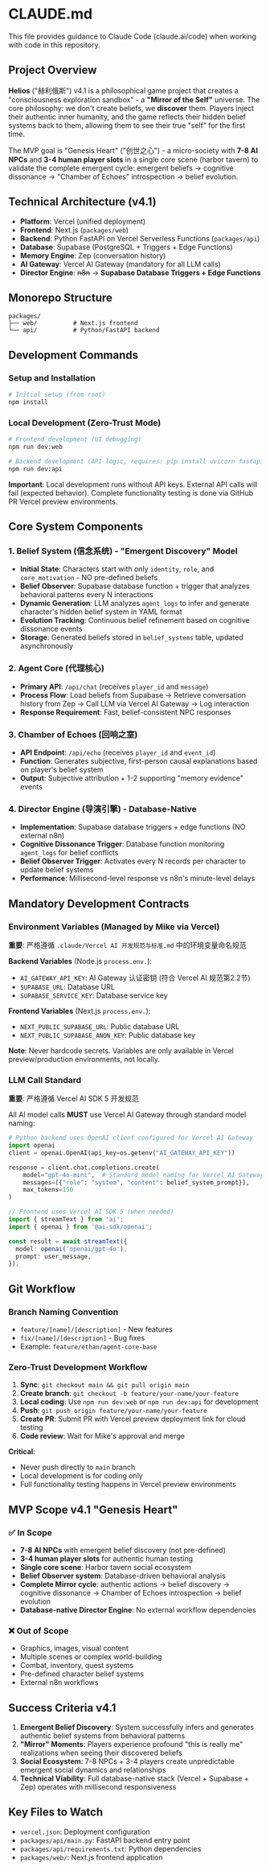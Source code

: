 # CLAUDE.md

This file provides guidance to Claude Code (claude.ai/code) when working with code in this repository.

## Project Overview

**Helios** ("赫利俄斯") v4.1 is a philosophical game project that creates a "consciousness exploration sandbox" - a **"Mirror of the Self"** universe. The core philosophy: we don't create beliefs, we **discover** them. Players inject their authentic inner humanity, and the game reflects their hidden belief systems back to them, allowing them to see their true "self" for the first time.

The MVP goal is "Genesis Heart" ("创世之心") - a micro-society with **7-8 AI NPCs** and **3-4 human player slots** in a single core scene (harbor tavern) to validate the complete emergent cycle: emergent beliefs → cognitive dissonance → "Chamber of Echoes" introspection → belief evolution.

## Technical Architecture (v4.1)

- **Platform**: Vercel (unified deployment)
- **Frontend**: Next.js (`packages/web`)
- **Backend**: Python FastAPI on Vercel Serverless Functions (`packages/api`)
- **Database**: Supabase (PostgreSQL + Triggers + Edge Functions)
- **Memory Engine**: Zep (conversation history)
- **AI Gateway**: Vercel AI Gateway (mandatory for all LLM calls)
- **Director Engine**: ~~n8n~~ → **Supabase Database Triggers + Edge Functions**

## Monorepo Structure

```
packages/
├── web/          # Next.js frontend
└── api/          # Python/FastAPI backend
```

## Development Commands

### Setup and Installation
```bash
# Initial setup (from root)
npm install
```

### Local Development (Zero-Trust Mode)
```bash
# Frontend development (UI debugging)
npm run dev:web

# Backend development (API logic, requires: pip install uvicorn fastapi)
npm run dev:api
```

**Important**: Local development runs without API keys. External API calls will fail (expected behavior). Complete functionality testing is done via GitHub PR Vercel preview environments.

## Core System Components

### 1. Belief System (信念系统) - "Emergent Discovery" Model
- **Initial State**: Characters start with only `identity`, `role`, and `core_motivation` - NO pre-defined beliefs
- **Belief Observer**: Supabase database function + trigger that analyzes behavioral patterns every N interactions
- **Dynamic Generation**: LLM analyzes `agent_logs` to infer and generate character's hidden belief system in YAML format  
- **Evolution Tracking**: Continuous belief refinement based on cognitive dissonance events
- **Storage**: Generated beliefs stored in `belief_systems` table, updated asynchronously

### 2. Agent Core (代理核心)
- **Primary API**: `/api/chat` (receives `player_id` and `message`)
- **Process Flow**: Load beliefs from Supabase → Retrieve conversation history from Zep → Call LLM via Vercel AI Gateway → Log interaction
- **Response Requirement**: Fast, belief-consistent NPC responses

### 3. Chamber of Echoes (回响之室)
- **API Endpoint**: `/api/echo` (receives `player_id` and `event_id`)
- **Function**: Generates subjective, first-person causal explanations based on player's belief system
- **Output**: Subjective attribution + 1-2 supporting "memory evidence" events

### 4. Director Engine (导演引擎) - Database-Native
- **Implementation**: Supabase database triggers + edge functions (NO external n8n)
- **Cognitive Dissonance Trigger**: Database function monitoring `agent_logs` for belief conflicts
- **Belief Observer Trigger**: Activates every N records per character to update belief systems
- **Performance**: Millisecond-level response vs n8n's minute-level delays

## Mandatory Development Contracts

### Environment Variables (Managed by Mike via Vercel)
**重要**: 严格遵循 `.claude/Vercel AI 开发规范与标准.md` 中的环境变量命名规范

**Backend Variables** (Node.js `process.env.`):
- `AI_GATEWAY_API_KEY`: AI Gateway 认证密钥 (符合 Vercel AI 规范第2.2节)
- `SUPABASE_URL`: Database URL
- `SUPABASE_SERVICE_KEY`: Database service key

**Frontend Variables** (Next.js `process.env.`):
- `NEXT_PUBLIC_SUPABASE_URL`: Public database URL
- `NEXT_PUBLIC_SUPABASE_ANON_KEY`: Public database key

**Note**: Never hardcode secrets. Variables are only available in Vercel preview/production environments, not locally.

### LLM Call Standard
**重要**: 严格遵循 Vercel AI SDK 5 开发规范

All AI model calls **MUST** use Vercel AI Gateway through standard model naming:

```python
# Python backend uses OpenAI client configured for Vercel AI Gateway
import openai
client = openai.OpenAI(api_key=os.getenv("AI_GATEWAY_API_KEY"))

response = client.chat.completions.create(
    model="gpt-4o-mini",  # Standard model naming for Vercel AI Gateway
    messages=[{"role": "system", "content": belief_system_prompt}],
    max_tokens=150
)
```

```typescript
// Frontend uses Vercel AI SDK 5 (when needed)
import { streamText } from 'ai';
import { openai } from '@ai-sdk/openai';

const result = await streamText({
  model: openai('openai/gpt-4o'),
  prompt: user_message,
});
```

## Git Workflow

### Branch Naming Convention
- `feature/[name]/[description]` - New features
- `fix/[name]/[description]` - Bug fixes
- Example: `feature/ethan/agent-core-base`

### Zero-Trust Development Workflow
1. **Sync**: `git checkout main && git pull origin main`
2. **Create branch**: `git checkout -b feature/your-name/your-feature`
3. **Local coding**: Use `npm run dev:web` or `npm run dev:api` for development
4. **Push**: `git push origin feature/your-name/your-feature`
5. **Create PR**: Submit PR with Vercel preview deployment link for cloud testing
6. **Code review**: Wait for Mike's approval and merge

**Critical**: 
- Never push directly to `main` branch
- Local development is for coding only
- Full functionality testing happens in Vercel preview environments

## MVP Scope v4.1 "Genesis Heart"

### ✅ In Scope
- **7-8 AI NPCs** with emergent belief discovery (not pre-defined)
- **3-4 human player slots** for authentic human testing
- **Single core scene**: Harbor tavern social ecosystem 
- **Belief Observer system**: Database-driven behavioral analysis
- **Complete Mirror cycle**: authentic actions → belief discovery → cognitive dissonance → Chamber of Echoes introspection → belief evolution
- **Database-native Director Engine**: No external workflow dependencies

### ❌ Out of Scope
- Graphics, images, visual content
- Multiple scenes or complex world-building
- Combat, inventory, quest systems
- Pre-defined character belief systems
- External n8n workflows

## Success Criteria v4.1

1. **Emergent Belief Discovery**: System successfully infers and generates authentic belief systems from behavioral patterns
2. **"Mirror" Moments**: Players experience profound "this is really me" realizations when seeing their discovered beliefs
3. **Social Ecosystem**: 7-8 NPCs + 3-4 players create unpredictable emergent social dynamics and relationships
4. **Technical Viability**: Full database-native stack (Vercel + Supabase + Zep) operates with millisecond responsiveness

## Key Files to Watch

- `vercel.json`: Deployment configuration
- `packages/api/main.py`: FastAPI backend entry point
- `packages/api/requirements.txt`: Python dependencies
- `packages/web/`: Next.js frontend application